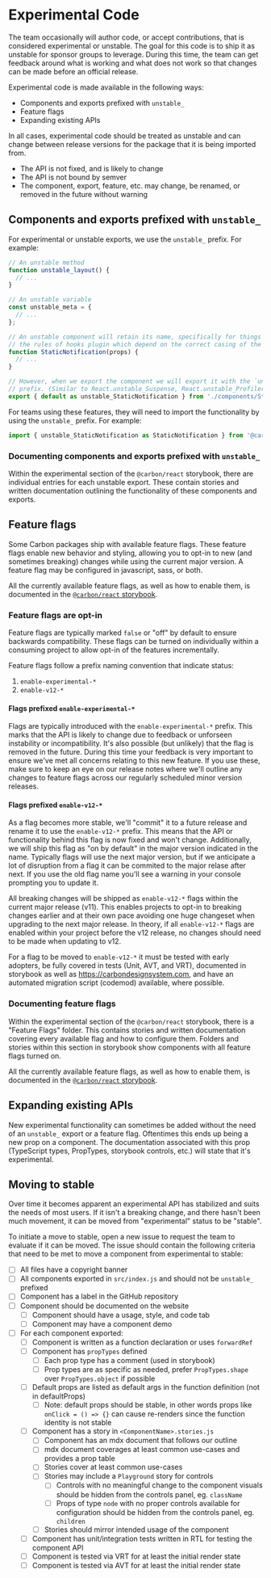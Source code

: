 # Experimental Code

The team occasionally will author code, or accept contributions, that is
considered experimental or unstable. The goal for this code is to ship it as
unstable for sponsor groups to leverage. During this time, the team can get
feedback around what is working and what does not work so that changes can be
made before an official release.

Experimental code is made available in the following ways:

- Components and exports prefixed with `unstable_`
- Feature flags
- Expanding existing APIs

In all cases, experimental code should be treated as unstable and can change
between release versions for the package that it is being imported from.

- The API is not fixed, and is likely to change
- The API is not bound by semver
- The component, export, feature, etc. may change, be renamed, or removed in the
  future without warning

## Components and exports prefixed with `unstable_`

For experimental or unstable exports, we use the `unstable_` prefix. For
example:

```js
// An unstable method
function unstable_layout() {
  // ...
}

// An unstable variable
const unstable_meta = {
  // ...
};

// An unstable component will retain its name, specifically for things like
// the rules of hooks plugin which depend on the correct casing of the name
function StaticNotification(props) {
  // ...
}

// However, when we export the component we will export it with the `unstable_`
// prefix. (Similar to React.unstable_Suspense, React.unstable_Profiler)
export { default as unstable_StaticNotification } from './components/StaticNotification';
```

For teams using these features, they will need to import the functionality by
using the `unstable_` prefix. For example:

```jsx
import { unstable_StaticNotification as StaticNotification } from '@carbon/react';
```

### Documenting components and exports prefixed with `unstable_`

Within the experimental section of the `@carbon/react` storybook, there are
individual entries for each unstable export. These contain stories and written
documentation outlining the functionality of these components and exports.

## Feature flags

Some Carbon packages ship with available feature flags. These feature flags
enable new behavior and styling, allowing you to opt-in to new (and sometimes
breaking) changes while using the current major version. A feature flag may be
configured in javascript, sass, or both.

All the currently available feature flags, as well as how to enable them, is
documented in the
[`@carbon/react` storybook](https://react.carbondesignsystem.com/?path=/docs/experimental-feature-flags--overview).

### Feature flags are opt-in

Feature flags are typically marked `false` or "off" by default to ensure
backwards compatibility. These flags can be turned on individually within a
consuming project to allow opt-in of the features incrementally.

Feature flags follow a prefix naming convention that indicate status:

1. `enable-experimental-*`
2. `enable-v12-*`

#### Flags prefixed `enable-experimental-*`

Flags are typically introduced with the `enable-experimental-*` prefix. This
marks that the API is likely to change due to feedback or unforseen instability
or incompatibility. It's also possible (but unlikely) that the flag is removed
in the future. During this time your feedback is very important to ensure we've
met all concerns relating to this new feature. If you use these, make sure to
keep an eye on our release notes where we'll outline any changes to feature
flags across our regularly scheduled minor version releases.

#### Flags prefixed `enable-v12-*`

As a flag becomes more stable, we'll "commit" it to a future release and rename
it to use the `enable-v12-*` prefix. This means that the API or functionality
behind this flag is now fixed and won't change. Additionally, we will ship this
flag as "on by default" in the major version indicated in the name. Typically
flags will use the next major version, but if we anticipate a lot of disruption
from a flag it can be commited to the major relase after next. If you use the
old flag name you'll see a warning in your console prompting you to update it.

All breaking changes will be shipped as `enable-v12-*` flags within the current
major release (v11). This enables projects to opt-in to breaking changes earlier
and at their own pace avoiding one huge changeset when upgrading to the next
major release. In theory, if all `enable-v12-*` flags are enabled within your
project before the v12 release, no changes should need to be made when updating
to v12.

For a flag to be moved to `enable-v12-*` it must be tested with early adopters,
be fully covered in tests (Unit, AVT, and VRT), documented in storybook as well
as https://carbondesignsystem.com, and have an automated migration script
(codemod) available, where possible.

### Documenting feature flags

Within the experimental section of the `@carbon/react` storybook, there is a
"Feature Flags" folder. This contains stories and written documentation covering
every available flag and how to configure them. Folders and stories within this
section in storybook show components with all feature flags turned on.

All the currently available feature flags, as well as how to enable them, is
documented in the
[`@carbon/react` storybook](https://react.carbondesignsystem.com/?path=/docs/experimental-feature-flags--overview).

## Expanding existing APIs

New experimental functionality can sometimes be added without the need of an
`unstable_` export or a feature flag. Oftentimes this ends up being a new prop
on a component. The documentation associated with this prop (TypeScript types,
PropTypes, storybook controls, etc.) will state that it's experimental.

## Moving to stable

Over time it becomes apparent an experimental API has stabilized and suits the
needs of most users. If it isn't a breaking change, and there hasn't been much
movement, it can be moved from "experimental" status to be "stable".

To initiate a move to stable, open a new issue to request the team to evaluate
if it can be moved. The issue should contain the following criteria that need to
be met to move a component from experimental to stable:

- [ ] All files have a copyright banner
- [ ] All components exported in `src/index.js` and should not be `unstable_`
      prefixed
- [ ] Component has a label in the GitHub repository
- [ ] Component should be documented on the website
  - [ ] Component should have a usage, style, and code tab
  - [ ] Component may have a component demo
- [ ] For each component exported:
  - [ ] Component is written as a function declaration or uses `forwardRef`
  - [ ] Component has `propTypes` defined
    - [ ] Each prop type has a comment (used in storybook)
    - [ ] Prop types are as specific as needed, prefer `PropTypes.shape` over
          `PropTypes.object` if possible
  - [ ] Default props are listed as default args in the function definition (not
        in defaultProps)
    - [ ] Note: default props should be stable, in other words props like
          `onClick = () => {}` can cause re-renders since the function identity
          is not stable
  - [ ] Component has a story in `<ComponentName>.stories.js`
    - [ ] Component has an mdx document that follows our outline
    - [ ] mdx document coverages at least common use-cases and provides a prop
          table
    - [ ] Stories cover at least common use-cases
    - [ ] Stories may include a `Playground` story for controls
      - [ ] Controls with no meaningful change to the component visuals should
            be hidden from the controls panel, eg. `className`
      - [ ] Props of type `node` with no proper controls available for
            configuration should be hidden from the controls panel, eg.
            `children`
    - [ ] Stories should mirror intended usage of the component
  - [ ] Component has unit/integration tests written in RTL for testing the
        component API
  - [ ] Component is tested via VRT for at least the initial render state
  - [ ] Component is tested via AVT for at least the initial render state
